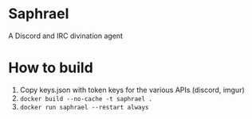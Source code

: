 # Saphrael
A Discord and IRC divination agent

# How to build
1. Copy keys.json with token keys for the various APIs (discord, imgur)
2. `docker build --no-cache -t saphrael .`
3. `docker run saphrael --restart always`